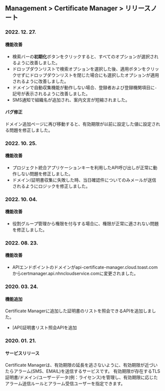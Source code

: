 ## Management > Certificate Manager > リリースノート

### 2022. 12. 27.
#### 機能改善
* 検索バーの**初期化**ボタンをクリックすると、すべてのオプションが選択されるように改善しました。
* ドロップダウンリストで検索オプションを選択した後、適用ボタンをクリックせずにドロップダウンリストを閉じた場合にも選択したオプションが適用されるように改善しました。
* ドメインで自動収集機能が動作しない場合、登録者および登録機関項目に`-`記号が表示されるように改善しました。
* SMS通知で組織名が追加され、案内文言が短縮されました。
#### バグ修正
ドメイン追加ページに再び移動すると、有効期限が以前に設定した値に設定される問題を修正しました。

### 2022. 10. 25.
#### 機能改善
* プロジェクト統合アプリケーションキーを利用したAPI呼び出しが正常に動作しない問題を修正しました。
* ドメイン/証明書収集に失敗した時、当日確認件についてのみメールが送信されるようにロジックを修正しました。

### 2022. 10. 04.
#### 機能改善
* 役割グループ管理から権限を付与する場合に、権限が正常に適されない問題を修正しました。

### 2022. 08. 23.
#### 機能改善
* APIエンドポイントのドメインがapi-certificate-manager.cloud.toast.comからcertmanager.api.nhncloudservice.comに変更されました。

### 2020. 03. 24.
#### 機能追加
Certificate Managerに追加した証明書のリストを照会できるAPIを追加しました。
* [API]証明書リスト照会APIを追加

### 2020. 01. 21.
#### サービスリリース
Certificate Managerは、有効期限の延長を逃さないように、有効期限が近づいたらアラーム(SMS、EMAIL)を送信するサービスです。
有効期限が存在するTLS証明書/ドメイン/ユーザーデータ(例：ライセンス)を管理し、有効期限に応じたアラーム送信ルールとアラーム受信ユーザーを指定できます。
